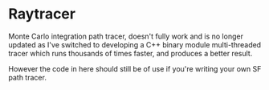 # Raytracer

Monte Carlo integration path tracer, doesn't fully work and is no longer updated as I've switched to developing a C++ binary module multi-threaded tracer which runs thousands of times faster, and produces a better result.

However the code in here should still be of use if you're writing your own SF path tracer.